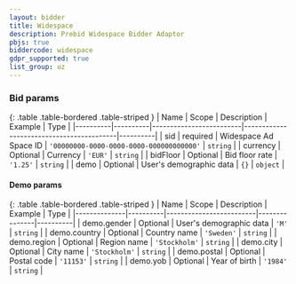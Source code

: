 ```yaml
---
layout: bidder
title: Widespace
description: Prebid Widespace Bidder Adaptor
pbjs: true
biddercode: widespace
gdpr_supported: true
list_group: uz
---
```


### Bid params

{: .table .table-bordered .table-striped }
| Name     | Scope    | Description             | Example                                  | Type     |
|----------|----------|-------------------------|------------------------------------------|----------|
| sid      | required | Widespace Ad Space ID   | `'00000000-0000-0000-0000-000000000000'` | `string` |
| currency | Optional | Currency                | `'EUR'`                                  | `string` |
| bidFloor | Optional | Bid floor rate          | `'1.25'`                                 | `string` |
| demo     | Optional | User's demographic data | `{}`                                     | `object` |

#### Demo params

{: .table .table-bordered .table-striped }
| Name         | Scope    | Description             | Example       | Type     |
|--------------|----------|-------------------------|---------------|----------|
| demo.gender  | Optional | User's demographic data | `'M'`         | `string` |
| demo.country | Optional | Country name            | `'Sweden'`    | `string` |
| demo.region  | Optional | Region name             | `'Stockholm'` | `string` |
| demo.city    | Optional | City name               | `'Stockholm'` | `string` |
| demo.postal  | Optional | Postal code             | `'11153'`     | `string` |
| demo.yob     | Optional | Year of birth           | `'1984'`      | `string` |
